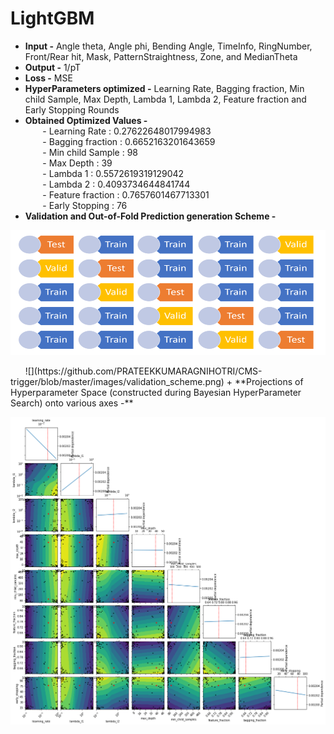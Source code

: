 # LightGBM
+ **Input -** Angle theta, Angle phi, Bending Angle, TimeInfo, RingNumber, Front/Rear hit, Mask, PatternStraightness, Zone, and MedianTheta
+ **Output -** 1/pT
+ **Loss -** MSE
+ **HyperParameters optimized -** Learning Rate, Bagging fraction, Min child Sample, Max Depth, Lambda 1, Lambda 2, Feature fraction and Early Stopping Rounds
+ **Obtained Optimized Values -** <br>
&nbsp;&nbsp;&nbsp;&nbsp;&nbsp;&nbsp; - Learning Rate :  0.27622648017994983<br>
&nbsp;&nbsp;&nbsp;&nbsp;&nbsp;&nbsp; - Bagging fraction : 0.6652163201643659<br>
&nbsp;&nbsp;&nbsp;&nbsp;&nbsp;&nbsp; - Min child Sample : 98<br>
&nbsp;&nbsp;&nbsp;&nbsp;&nbsp;&nbsp; - Max Depth : 39<br>
&nbsp;&nbsp;&nbsp;&nbsp;&nbsp;&nbsp; - Lambda 1 : 0.5572619319129042<br>
&nbsp;&nbsp;&nbsp;&nbsp;&nbsp;&nbsp; - Lambda 2 : 0.4093734644841744<br>
&nbsp;&nbsp;&nbsp;&nbsp;&nbsp;&nbsp; - Feature fraction : 0.7657601467713301<br>
&nbsp;&nbsp;&nbsp;&nbsp;&nbsp;&nbsp; - Early Stopping : 76
+ **Validation and Out-of-Fold Prediction generation Scheme -**
<p align="center">
  <img width="600" height="200" src="https://github.com/PRATEEKKUMARAGNIHOTRI/CMS-trigger/blob/master/images/validation_scheme.png">
</p>
&nbsp;&nbsp;&nbsp;&nbsp;&nbsp;&nbsp;![](https://github.com/PRATEEKKUMARAGNIHOTRI/CMS-trigger/blob/master/images/validation_scheme.png)
+ **Projections of Hyperparameter Space (constructed during Bayesian HyperParameter Search) onto various axes -**
<p align="right">
  <img src="https://github.com/PRATEEKKUMARAGNIHOTRI/CMS-trigger/blob/master/images/LightGBM-SearchSpace-Projections.png">
</p>
